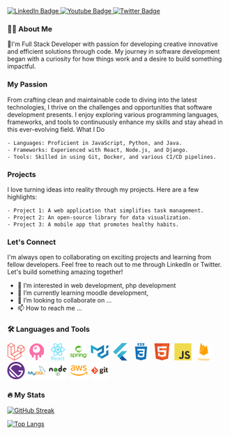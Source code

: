 <div id="badges">
  <a href="[your-linkedin-URL](https://www.linkedin.com/in/eric-yullu-728b7a74/)">
    <img src="https://img.shields.io/badge/LinkedIn-blue?style=for-the-badge&logo=linkedin&logoColor=white" alt="LinkedIn Badge"/>
  </a>
  <a href="your-youtube-URL">
    <img src="https://img.shields.io/badge/YouTube-red?style=for-the-badge&logo=youtube&logoColor=white" alt="Youtube Badge"/>
  </a>
  <a href="your-twitter-URL">
    <img src="https://img.shields.io/badge/Twitter-blue?style=for-the-badge&logo=twitter&logoColor=white" alt="Twitter Badge"/>
  </a>
</div>

### :woman_technologist: About Me

👋I'm Full Stack Developer with passion for developing creative innovative and efficient solutions through code. My journey in software development began with a curiosity for how things work and a desire to build something impactful.
### My Passion

From crafting clean and maintainable code to diving into the latest technologies, I thrive on the challenges and opportunities that software development presents. I enjoy exploring various programming languages, frameworks, and tools to continuously enhance my skills and stay ahead in this ever-evolving field.
What I Do

    - Languages: Proficient in JavaScript, Python, and Java.
    - Frameworks: Experienced with React, Node.js, and Django.
    - Tools: Skilled in using Git, Docker, and various CI/CD pipelines.

### Projects

I love turning ideas into reality through my projects. Here are a few highlights:

    - Project 1: A web application that simplifies task management.
    - Project 2: An open-source library for data visualization.
    - Project 3: A mobile app that promotes healthy habits.

### Let's Connect

I'm always open to collaborating on exciting projects and learning from fellow developers. Feel free to reach out to me through LinkedIn or Twitter. Let's build something amazing together!
- 👀 I’m interested in web development, php development
- 🌱 I’m currently learning moodle development, 
- 💞️ I’m looking to collaborate on ...
- 📫 How to reach me ...
### :hammer_and_wrench: Languages and Tools
<div>
  <img src="https://github.com/devicons/devicon/blob/master/icons/laravel/laravel-original.svg" title="Laravel" alt="Laravel" width="40" height="40"/>&nbsp;
  <img src="https://github.com/devicons/devicon/blob/master/icons/livewire/livewire-plain.svg" title="Livewire" alt="Laravel" width="40" height="40"/>&nbsp;
  <img src="https://github.com/devicons/devicon/blob/master/icons/react/react-original-wordmark.svg" title="React" alt="React" width="40" height="40"/>&nbsp;
  <img src="https://github.com/devicons/devicon/blob/master/icons/spring/spring-original-wordmark.svg" title="Spring" alt="Spring" width="40" height="40"/>&nbsp;
  <img src="https://github.com/devicons/devicon/blob/master/icons/materialui/materialui-original.svg" title="Material UI" alt="Material UI" width="40" height="40"/>&nbsp;
  <img src="https://github.com/devicons/devicon/blob/master/icons/flutter/flutter-original.svg" title="Flutter" alt="Flutter" width="40" height="40"/>&nbsp;
  <img src="https://github.com/devicons/devicon/blob/master/icons/css3/css3-plain-wordmark.svg"  title="CSS3" alt="CSS" width="40" height="40"/>&nbsp;
  <img src="https://github.com/devicons/devicon/blob/master/icons/html5/html5-original.svg" title="HTML5" alt="HTML" width="40" height="40"/>&nbsp;
  <img src="https://github.com/devicons/devicon/blob/master/icons/javascript/javascript-original.svg" title="JavaScript" alt="JavaScript" width="40" height="40"/>&nbsp;
  <img src="https://github.com/devicons/devicon/blob/master/icons/firebase/firebase-plain-wordmark.svg" title="Firebase" alt="Firebase" width="40" height="40"/>&nbsp;
  <img src="https://github.com/devicons/devicon/blob/master/icons/gatsby/gatsby-original.svg" title="Gatsby"  alt="Gatsby" width="40" height="40"/>&nbsp;
  <img src="https://github.com/devicons/devicon/blob/master/icons/mysql/mysql-original-wordmark.svg" title="MySQL"  alt="MySQL" width="40" height="40"/>&nbsp;
  <img src="https://github.com/devicons/devicon/blob/master/icons/nodejs/nodejs-original-wordmark.svg" title="NodeJS" alt="NodeJS" width="40" height="40"/>&nbsp;
  <img src="https://github.com/devicons/devicon/blob/master/icons/amazonwebservices/amazonwebservices-plain-wordmark.svg" title="AWS" alt="AWS" width="40" height="40"/>&nbsp;
  <img src="https://github.com/devicons/devicon/blob/master/icons/git/git-original-wordmark.svg" title="Git" **alt="Git" width="40" height="40"/>
</div>

### :fire: My Stats 
[![GitHub Streak](http://github-readme-streak-stats.herokuapp.com?user=yullu%20&theme=dark&card_width=498)](https://git.io/streak-stats)

[![Top Langs](https://github-readme-stats.vercel.app/api/top-langs/?username=yullu&layout=compact&theme=vision-friendly-dark)](https://github.com/yullu/github-readme-stats)

